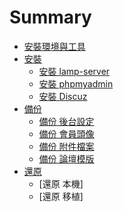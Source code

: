 # Summary

* [安裝環境與工具](README.md)
* [安裝](install/README.md)
    * [安裝 lamp-server](install/inst_lamp.md)
    * [安裝 phpmyadmin](install/inst_phpmyadm.md)
    * [安裝 Discuz](install/inst_discuz.md)
* [備份](backup/README.md)
    * [備份 後台設定](backup/bkup_sql.md)
    * [備份 會員頭像](backup/bkup_member.md)
    * [備份 附件檔案](backup/bkup_uploadfile.md)
    * [備份 論壇模版](backup/bkup_template.md)
* [還原](restore/README.md)
    * [還原 本機]
    * [還原 移植]
